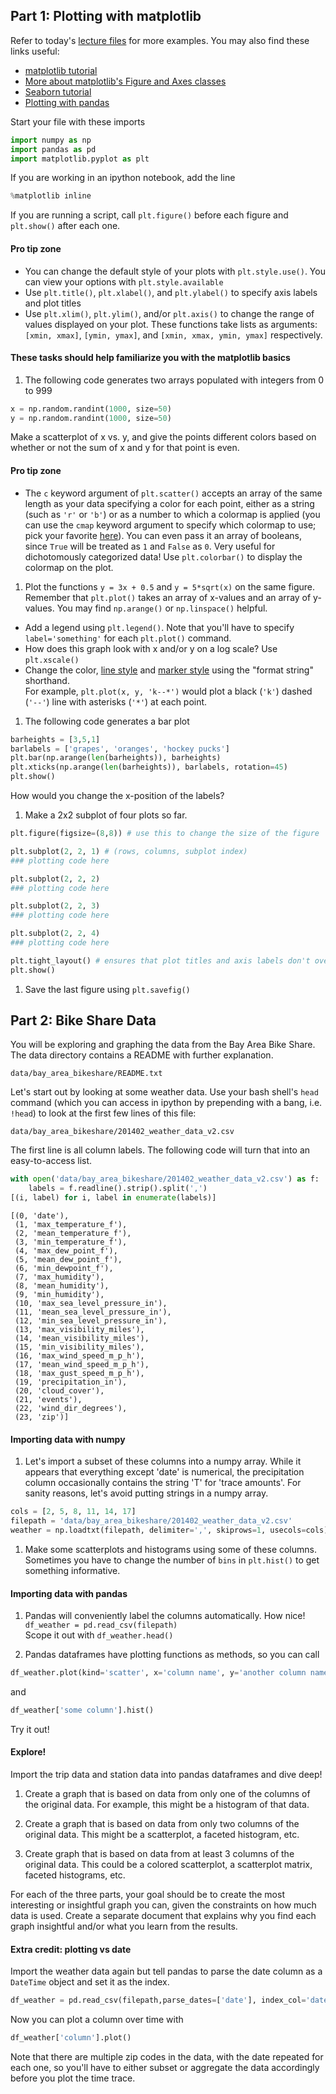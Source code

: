 
## Part 1: Plotting with matplotlib

Refer to today's [lecture files](https://github.com/zipfian/DSI_Lectures/blob/master/pandas-seaborn) for more examples. You may also find these links useful:
- [matplotlib tutorial](http://matplotlib.org/users/pyplot_tutorial.html)
- [More about matplotlib's Figure and Axes classes](http://matplotlib.org/users/artists.html)
- [Seaborn tutorial](https://web.stanford.edu/~mwaskom/software/seaborn/tutorial.html)
- [Plotting with pandas](http://pandas.pydata.org/pandas-docs/version/0.15.0/visualization.html)

Start your file with these imports
```python
import numpy as np
import pandas as pd
import matplotlib.pyplot as plt
```
If you are working in an ipython notebook, add the line
```python
%matplotlib inline
```

If you are running a script, call ```plt.figure()``` before each figure and ```plt.show()``` after each one.


#### Pro tip zone
- You can change the default style of your plots with ```plt.style.use()```. You can view your options with ```plt.style.available```
- Use ```plt.title()```, ```plt.xlabel()```, and ```plt.ylabel()``` to specify axis labels and plot titles
- Use ```plt.xlim()```, ```plt.ylim()```, and/or ```plt.axis()``` to change the range of values displayed on your plot. These functions take lists as arguments: ```[xmin, xmax]```, ```[ymin, ymax]```, and ```[xmin, xmax, ymin, ymax]``` respectively.


#### These tasks should help familiarize you with the matplotlib basics

1. The following code generates two arrays populated with integers from 0 to 999
  ```python
  x = np.random.randint(1000, size=50)
  y = np.random.randint(1000, size=50)
  ```
  Make a scatterplot of x vs. y, and give the points different colors based on whether or not the sum of x and y for that point is even.  

 #### Pro tip zone
   - The ```c``` keyword argument of ```plt.scatter()``` accepts an array of the same length as your data specifying a color for each point, either as a string (such as ```'r'``` or ```'b'```) or as a number to which a colormap is applied (you can use the  ```cmap``` keyword argument to specify which colormap to use; pick your favorite [here](http://matplotlib.org/examples/color/colormaps_reference.html)). You can even pass it an array of booleans, since ```True``` will be treated as ```1``` and ```False``` as ```0```. Very useful for dichotomously categorized data! Use ```plt.colorbar()``` to display the colormap on the plot.

1. Plot the functions ```y = 3x + 0.5``` and ```y = 5*sqrt(x)``` on the same figure. Remember that ```plt.plot()``` takes an array of x-values and an array of y-values. You may find ```np.arange()``` or ```np.linspace()``` helpful.
 - Add a legend using ```plt.legend()```. Note that you'll have to specify ```label='something'``` for each ```plt.plot()``` command.
 - How does this graph look with x and/or y on a log scale? Use ```plt.xscale()```
 - Change the color, [line style](http://matplotlib.org/api/lines_api.html#matplotlib.lines.Line2D.set_linestyle) and [marker style](http://matplotlib.org/api/markers_api.html#module-matplotlib.markers) using the "format string" shorthand.  
 For example, ```plt.plot(x, y, 'k--*')``` would plot a black (```'k'```) dashed (```'--'```) line with asterisks (```'*'```) at each point.

1. The following code generates a bar plot
 ```python
 barheights = [3,5,1]
 barlabels = ['grapes', 'oranges', 'hockey pucks']
 plt.bar(np.arange(len(barheights)), barheights)
 plt.xticks(np.arange(len(barheights)), barlabels, rotation=45)
 plt.show()
 ```
 How would you change the x-position of the labels?

1. Make a 2x2 subplot of four plots so far.
  ```python
  plt.figure(figsize=(8,8)) # use this to change the size of the figure

  plt.subplot(2, 2, 1) # (rows, columns, subplot index)
  ### plotting code here

  plt.subplot(2, 2, 2)
  ### plotting code here

  plt.subplot(2, 2, 3)
  ### plotting code here

  plt.subplot(2, 2, 4)
  ### plotting code here

  plt.tight_layout() # ensures that plot titles and axis labels don't overlap
  plt.show()
  ```

1. Save the last figure using ```plt.savefig()```

## Part 2: Bike Share Data
You will be exploring and graphing the data from the Bay Area Bike Share. The data directory contains a README with further explanation.
```
data/bay_area_bikeshare/README.txt
```
Let's start out by looking at some weather data. Use your bash shell's ```head``` command (which you can access in ipython by prepending with a bang, i.e.  ```!head```) to look at the first few lines of this file:
```
data/bay_area_bikeshare/201402_weather_data_v2.csv
```
The first line is all column labels. The following code will turn that into an easy-to-access list.
```python
with open('data/bay_area_bikeshare/201402_weather_data_v2.csv') as f:
    labels = f.readline().strip().split(',')
[(i, label) for i, label in enumerate(labels)]
```

```
[(0, 'date'),
 (1, 'max_temperature_f'),
 (2, 'mean_temperature_f'),
 (3, 'min_temperature_f'),
 (4, 'max_dew_point_f'),
 (5, 'mean_dew_point_f'),
 (6, 'min_dewpoint_f'),
 (7, 'max_humidity'),
 (8, 'mean_humidity'),
 (9, 'min_humidity'),
 (10, 'max_sea_level_pressure_in'),
 (11, 'mean_sea_level_pressure_in'),
 (12, 'min_sea_level_pressure_in'),
 (13, 'max_visibility_miles'),
 (14, 'mean_visibility_miles'),
 (15, 'min_visibility_miles'),
 (16, 'max_wind_speed_m_p_h'),
 (17, 'mean_wind_speed_m_p_h'),
 (18, 'max_gust_speed_m_p_h'),
 (19, 'precipitation_in'),
 (20, 'cloud_cover'),
 (21, 'events'),
 (22, 'wind_dir_degrees'),
 (23, 'zip')]
```
#### Importing data with numpy
1. Let's import a subset of these columns into a numpy array. While it appears that everything except 'date' is numerical, the precipitation column occasionally contains the string 'T' for 'trace amounts'. For sanity reasons, let's avoid putting strings in a numpy array.
  ```python
  cols = [2, 5, 8, 11, 14, 17]
  filepath = 'data/bay_area_bikeshare/201402_weather_data_v2.csv'
  weather = np.loadtxt(filepath, delimiter=',', skiprows=1, usecols=cols)
  ```

1. Make some scatterplots and histograms using some of these columns. Sometimes you have to change the number of ```bins``` in ```plt.hist()``` to get something informative.

#### Importing data with pandas
1. Pandas will conveniently label the columns automatically. How nice!  
  ```df_weather = pd.read_csv(filepath)```  
  Scope it out with ```df_weather.head()```

1. Pandas dataframes have plotting functions as methods, so you can call
  ```python
  df_weather.plot(kind='scatter', x='column name', y='another column name')
  ```
  and
  ```python
  df_weather['some column'].hist()
  ```
  Try it out!


#### Explore!
Import the trip data and station data into pandas dataframes and dive deep!

1. Create a graph that is based on data from only one of the columns of the original data.  For example, this might be a histogram of that data.

2. Create a graph that is based on data from only two columns of the original data.  This might be a scatterplot, a faceted histogram, etc.

3. Create graph that is based on data from at least 3 columns of the original data.  This could be a colored scatterplot, a scatterplot matrix, faceted histograms, etc.

For each of the three parts, your goal should be to create the most interesting or insightful graph you can, given the constraints on how much data is used.  Create a separate document that explains why you find each graph insightful and/or what you learn from the results.


#### Extra credit: plotting vs date
Import the weather data again but tell pandas to parse the date column as a ```DateTime``` object and set it as the index.

```python
df_weather = pd.read_csv(filepath,parse_dates=['date'], index_col='date')
```
Now you can plot a column over time with
```python
df_weather['column'].plot()
```
Note that there are multiple zip codes in the data, with the date repeated for each one, so you'll have to either subset or aggregate the data accordingly before you plot the time trace.

